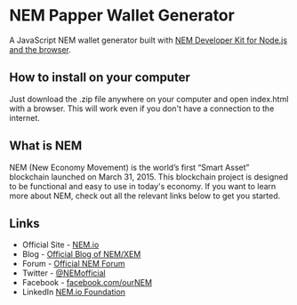 # NEM Papper Wallet Generator
A JavaScript NEM wallet generator built with [NEM Developer Kit for Node.js and the browser]( https://github.com/QuantumMechanics/NEM-sdk).

## How to install on your computer

Just download the .zip file anywhere on your computer and open index.html with a browser. This will work even if you don't have a connection to the internet.

## What is NEM

NEM (New Economy Movement) is the world’s first “Smart Asset” blockchain launched on March 31, 2015. This blockchain project is designed to be functional and easy to use in today's economy. If you want to learn more about NEM, check out all the relevant links below to get you started.

## Links

- Official Site - [NEM.io](https://nem.io/)
- Blog - [Official Blog of NEM/XEM](https://blog.nem.io/)
- Forum - [Official NEM Forum](https://forum.nem.io/)
- Twitter - [@NEMofficial](https://twitter.com/NEMofficial)
- Facebook - [facebook.com/ourNEM](https://facebook.com/ourNEM/)
- LinkedIn [NEM.io Foundation](https://www.linkedin.com/company/nem-io-foundation/)
